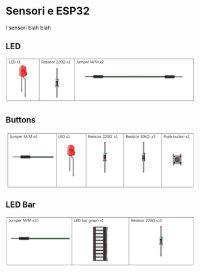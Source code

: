 # Sensori e ESP32



I sensori blah blah


<!-- ################################################################################# -->
## LED

![Lista dei componenti](images/sensori_LED_material.png)


<!-- ################################################################################# -->
## Buttons

![Lista dei componenti](images/sensori_LED_Button_material.png)


<!-- ################################################################################# -->
## LED Bar

![Lista dei componenti](images/sensori_LEDBar_material.png)




<br>
<br>
<br>

